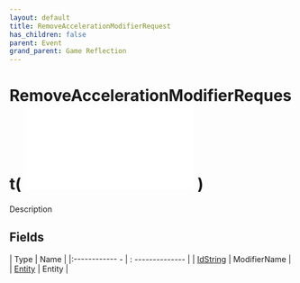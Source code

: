 ```yaml
---
layout: default
title: RemoveAccelerationModifierRequest
has_children: false
parent: Event
grand_parent: Game Reflection
---
```

# RemoveAccelerationModifierRequest( ![ EntityEventBase ](game-reflection/events/entity_event_base.md) )
Description 

## Fields
| Type | Name |
|:------------ - | : -------------- |
| [IdString](game-reflection/components/id_string.md) | ModifierName |
| [Entity](game-reflection/classes/entity.md) | Entity |

